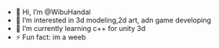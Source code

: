 - 👋 Hi, I’m @WibuHandal
- 👀 I’m interested in 3d modeling,2d art, adn game developing
- 🌱 I’m currently learning c++ for unity 3d
- ⚡ Fun fact: im a weeb 

<!---
WibuHandal/WibuHandal is a ✨ special ✨ repository because its `README.md` (this file) appears on your GitHub profile.
You can click the Preview link to take a look at your changes.
--->
